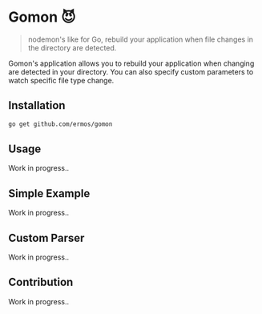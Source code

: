 # Gomon 😈
> nodemon's like for Go, rebuild your application when file changes in the directory are detected. 

Gomon's application allows you to rebuild your application
when changing are detected in your directory.
You can also specify custom parameters to watch specific file type change.

## Installation

```bash
go get github.com/ermos/gomon
```

## Usage

Work in progress..

## Simple Example

Work in progress..

## Custom Parser

Work in progress..

## Contribution

Work in progress..
